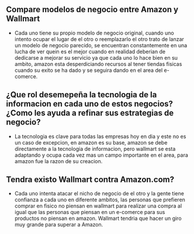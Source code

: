 ## Compare modelos de negocio entre Amazon y Wallmart ##

- Cada uno tiene su propio modelo de negocio original, cuando uno intento ocupar el lugar de el otro o reemplazarlo el otro trato de lanzar un modelo de negocio parecido, se encuentran constantemente en una lucha de ver quein es el mejor cuando en realidad deberian de dedicarse a mejorar su servicio ya que cada uno lo hace bien en su ambito, amazon esta desperdiciando recursos al tener tiendas fisicas cuando su exito se ha dado y se seguira dando en el area del e-comerce.

## ¿Que rol desemepeña la tecnologia de la informacion en cada uno de estos negocios? ¿Como les ayuda a refinar sus estrategias de negocio? ##

- La tecnologia es clave para todas las empresas hoy en dia y este no es un caso de excepcion, en amazon es su base, amazon se debe directamente a la tecnologia de informacion, pero wallmart se esta adaptando y ocupa cada vez mas un campo importante en el area, para amazon fue la razon de su creacion.

## Tendra existo Wallmart contra Amazon.com? ##

- Cada uno intenta atacar el nicho de negocio de el otro y la gente tiene confianza a cada uno en diferente ambitos, las personas que prefieren comprar en fisico no piensan en wallmart para realizar una compra al igual que las personas que piensan en un e-comerce para sus productos no piensan en amazon. Wallmart tendria que hacer un giro muy grande para superar a Amazon.
